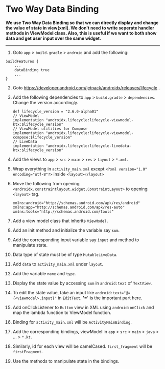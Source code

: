 # Two Way Data Binding

**We use Two Way Data Binding so that we can directly display and change the value of state in view(xml). We don't need to write seperate handler methods in ViewModel class. Also, this is useful if we want to both show data and get user input over the same widget.**

---

1. Goto `app` > `build.gradle` > `android` and add the following:

```
buildFeatures {
    ...
    dataBinding true
    ...
}
```

2. Goto https://developer.android.com/jetpack/androidx/releases/lifecycle .

3. Add the following dependencies to `app` > `build.gradle` > `dependencies`. Change the version accordingly.

    ```
    def lifecycle_version = "2.6.0-alpha01"
    // ViewModel
    implementation "androidx.lifecycle:lifecycle-viewmodel-ktx:$lifecycle_version"
    // ViewModel utilities for Compose
    implementation "androidx.lifecycle:lifecycle-viewmodel-compose:$lifecycle_version"
    // LiveData
    implementation "androidx.lifecycle:lifecycle-livedata-ktx:$lifecycle_version"
    ```

4. Add the views to `app` > `src` > `main` > `res` > `layout` > `*.xml`.

5. Wrap everything in `activity_main.xml` except `<?xml version="1.0" encoding="utf-8"?>` inside `<layout></layout>`

6. Move the following from opening `<androidx.constraintlayout.widget.ConstraintLayout>` to opening `<layout>` tag.

    ```
    xmlns:android="http://schemas.android.com/apk/res/android"
    xmlns:app="http://schemas.android.com/apk/res-auto"
    xmlns:tools="http://schemas.android.com/tools"
    ```

7. Add a view model class that inherits `ViewModel`.

8. Add an init method and initialize the variable say `sum`.

9. Add the corresponding input variable say `input` and method to manipulate state.

10. Data type of state must be of type `MutableLiveData`.

11. Add `data` to `activity_main.xml` under `layout`.

12. Add the variable `name` and `type`.

13. Display the state value by accessing `sum` in `android:text` of `TextView`.

14. To edit the state value, take an input like `android:text="@={<viewmodel>.input}"` in `EditText`. **'='** is the important part here.

15. Add onClickListener to `Button` view in XML using `android:onClick` and map the lambda function to ViewModel function.

16. Binding for `activity_main.xml` will be `ActivityMainBinding`.

17. Add the corresponding bindings, viewModel in `app` > `src` > `main` > `java` > ... > `*.kt`.

18. Similarly, id for each view will be camelCased. `first_fragment` will be `firstFragment`.

19. Use the methods to manipulate state in the bindings. 